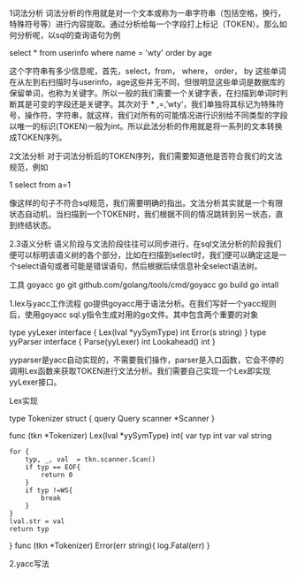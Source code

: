 1词法分析
词法分析的作用就是对一个文本或称为一串字符串（包括空格，换行，特殊符号等）进行内容提取。通过分析给每一个字段打上标记（TOKEN）。那么如何分析呢，以sql的查询语句为例

select * from userinfo where name = 'wty' order by age

这个字符串有多少信息呢，首先，select，from， where， order， by 这些单词在从左到右扫描时与userinfo，age这些并无不同，但很明显这些单词是数据库的保留单词，也称为关键字。所以一般的我们需要一个关键字表，在扫描到单词时判断其是可变的字段还是关键字。其次对于 * ,=,’wty’，我们单独将其标记为特殊符号，操作符，字符串，就这样，我们对所有的可能情况进行识别给不同类型的字段以唯一的标识(TOKEN)一般为int。所以此法分析的作用就是将一系列的文本转换成TOKEN序列。

2文法分析
对于词法分析后的TOKEN序列，我们需要知道他是否符合我们的文法规范，例如

1 select from a=1

像这样的句子不符合sql规范，我们需要明确的指出。文法分析其实就是一个有限状态自动机，当扫描到一个TOKEN时，我们根据不同的情况跳转到另一状态，直到终结状态。

2.3语义分析
语义阶段与文法阶段往往可以同步进行，在sql文法分析的阶段我们便可以标明该语义树的各个部分，比如在扫描到select时，我们便可以确定这是一个select语句或者可能是错误语句，然后根据后续信息补全select语法树。

工具 goyacc
go git github.com/golang/tools/cmd/goyacc
go build
go intall



1.lex与yacc工作流程
go提供goyacc用于语法分析。在我们写好一个yacc规则后，使用goyacc sql.y指令生成对用的go文件。其中包含两个重要的对象

type yyLexer interface {
    Lex(lval *yySymType) int
    Error(s string)
} type yyParser interface {
    Parse(yyLexer) int
    Lookahead() int
}


yyparser是yacc自动实现的，不需要我们操作，parser是入口函数，它会不停的调用Lex函数来获取TOKEN进行文法分析。我们需要自己实现一个Lex即实现yyLexer接口。

Lex实现

type Tokenizer struct {
    query Query
    scanner *Scanner
}

func (tkn *Tokenizer) Lex(lval *yySymType) int{
    var typ int
    var val string

    for {
        typ, _, val  = tkn.scanner.Scan()
        if typ == EOF{
            return 0
        }
        if typ !=WS{
            break
        }
    }
    lval.str = val
    return typ
}
func (tkn *Tokenizer) Error(err string){
    log.Fatal(err)
}

2.yacc写法




